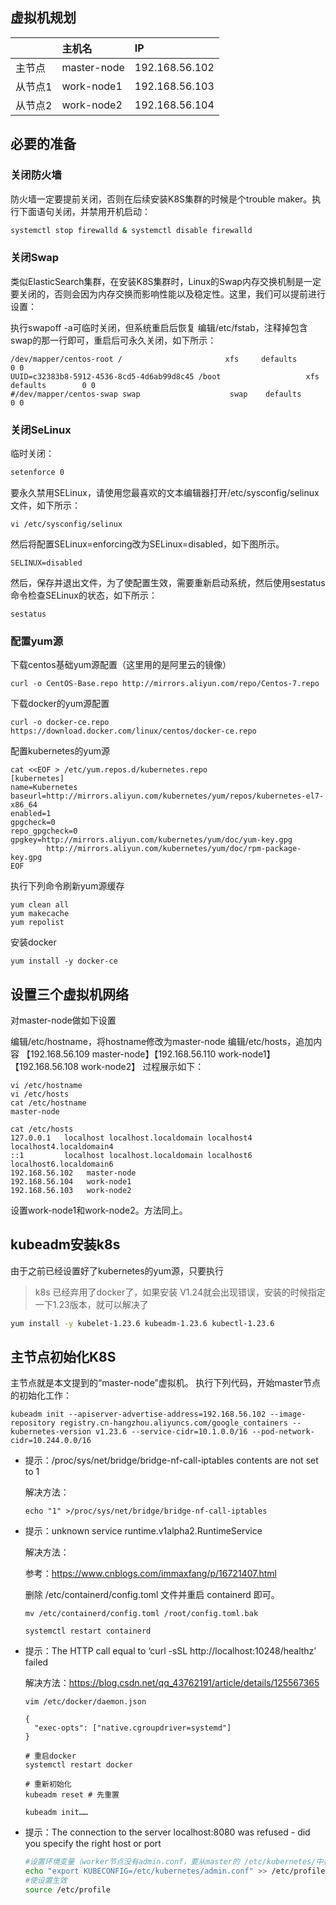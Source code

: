## 虚拟机规划

|         | 主机名      | IP             |
| :------ | :---------- | :------------- |
| 主节点  | master-node | 192.168.56.102 |
| 从节点1 | work-node1  | 192.168.56.103 |
| 从节点2 | work-node2  | 192.168.56.104 |

## 必要的准备

### 关闭防火墙

防火墙一定要提前关闭，否则在后续安装K8S集群的时候是个trouble maker。执行下面语句关闭，并禁用开机启动：

```bash
systemctl stop firewalld & systemctl disable firewalld
```

### 关闭Swap

类似ElasticSearch集群，在安装K8S集群时，Linux的Swap内存交换机制是一定要关闭的，否则会因为内存交换而影响性能以及稳定性。这里，我们可以提前进行设置：

执行swapoff -a可临时关闭，但系统重启后恢复
编辑/etc/fstab，注释掉包含swap的那一行即可，重启后可永久关闭，如下所示：

```
/dev/mapper/centos-root /                       xfs     defaults        0 0
UUID=c32383b8-5912-4536-8cd5-4d6ab99d8c45 /boot                   xfs     defaults        0 0
#/dev/mapper/centos-swap swap                    swap    defaults        0 0
```

### 关闭SeLinux

临时关闭：

```bash
setenforce 0
```

要永久禁用SELinux，请使用您最喜欢的文本编辑器打开/etc/sysconfig/selinux文件，如下所示：

```
vi /etc/sysconfig/selinux
```

然后将配置SELinux=enforcing改为SELinux=disabled，如下图所示。

```
SELINUX=disabled
```

然后，保存并退出文件，为了使配置生效，需要重新启动系统，然后使用sestatus命令检查SELinux的状态，如下所示：

```
sestatus
```

### 配置yum源

下载centos基础yum源配置（这里用的是阿里云的镜像）

```
curl -o CentOS-Base.repo http://mirrors.aliyun.com/repo/Centos-7.repo
```


下载docker的yum源配置

```
curl -o docker-ce.repo https://download.docker.com/linux/centos/docker-ce.repo
```


配置kubernetes的yum源

```
cat <<EOF > /etc/yum.repos.d/kubernetes.repo
[kubernetes]
name=Kubernetes
baseurl=http://mirrors.aliyun.com/kubernetes/yum/repos/kubernetes-el7-x86_64
enabled=1
gpgcheck=0
repo_gpgcheck=0
gpgkey=http://mirrors.aliyun.com/kubernetes/yum/doc/yum-key.gpg
        http://mirrors.aliyun.com/kubernetes/yum/doc/rpm-package-key.gpg
EOF
```


执行下列命令刷新yum源缓存

```
yum clean all
yum makecache
yum repolist
```

安装docker

```
yum install -y docker-ce
```

## 设置三个虚拟机网络

对master-node做如下设置

编辑/etc/hostname，将hostname修改为master-node
编辑/etc/hosts，追加内容 【192.168.56.109 master-node】【192.168.56.110 work-node1】【192.168.56.108 work-node2】
过程展示如下：

```
vi /etc/hostname 
vi /etc/hosts
cat /etc/hostname 
master-node

cat /etc/hosts
127.0.0.1   localhost localhost.localdomain localhost4 localhost4.localdomain4
::1         localhost localhost.localdomain localhost6 localhost6.localdomain6
192.168.56.102   master-node
192.168.56.104   work-node1
192.168.56.103   work-node2
```

 设置work-node1和work-node2。方法同上。

## kubeadm安装k8s

由于之前已经设置好了kubernetes的yum源，只要执行

> k8s 已经弃用了docker了，如果安装 V1.24就会出现错误，安装的时候指定一下1.23版本，就可以解决了

```bash
yum install -y kubelet-1.23.6 kubeadm-1.23.6 kubectl-1.23.6
```

## 主节点初始化K8S

主节点就是本文提到的“master-node”虚拟机。 执行下列代码，开始master节点的初始化工作：

```
kubeadm init --apiserver-advertise-address=192.168.56.102 --image-repository registry.cn-hangzhou.aliyuncs.com/google_containers --kubernetes-version v1.23.6 --service-cidr=10.1.0.0/16 --pod-network-cidr=10.244.0.0/16
```

- 提示：/proc/sys/net/bridge/bridge-nf-call-iptables contents are not set to 1

  解决方法：

  ```
  echo "1" >/proc/sys/net/bridge/bridge-nf-call-iptables
  ```

- 提示：unknown service runtime.v1alpha2.RuntimeService

  解决方法：

  参考：https://www.cnblogs.com/immaxfang/p/16721407.html

  删除 /etc/containerd/config.toml 文件并重启 containerd 即可。

  ```
  mv /etc/containerd/config.toml /root/config.toml.bak
  
  systemctl restart containerd
  ```

- 提示：The HTTP call equal to ‘curl -sSL http://localhost:10248/healthz’ failed

  解决方法：https://blog.csdn.net/qq_43762191/article/details/125567365

  ```
  vim /etc/docker/daemon.json
  
  {
    "exec-opts": ["native.cgroupdriver=systemd"]
  }
  ```

  ```
  # 重启docker
  systemctl restart docker
  ```

  ```
  # 重新初始化
  kubeadm reset # 先重置
  
  kubeadm init……
  ```

- 提示：The connection to the server localhost:8080 was refused - did you specify the right host or port

  ```sh
  #设置环境变量（worker节点没有admin.conf，要从master的 /etc/kubernetes/中拷贝
  echo "export KUBECONFIG=/etc/kubernetes/admin.conf" >> /etc/profile
  #使设置生效
  source /etc/profile
  ```

  

